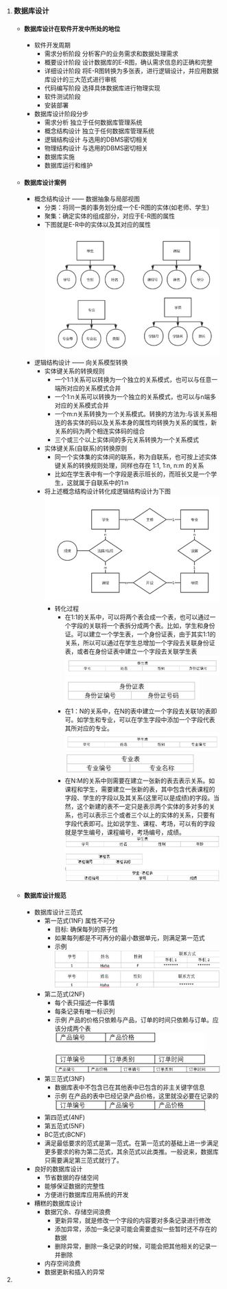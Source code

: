 1. ### 数据库设计
    - #### 数据库设计在软件开发中所处的地位
        + 软件开发周期
            * 需求分析阶段  分析客户的业务需求和数据处理需求
            * 概要设计阶段  设计数据库的E-R图，确认需求信息的正确和完整
            * 详细设计阶段  将E-R图转换为多张表，进行逻辑设计，并应用数据库设计的三大范式进行审核
            * 代码编写阶段  选择具体数据库进行物理实现
            * 软件测试阶段
            * 安装部署
        + 数据库设计阶段分步
            * 需求分析  独立于任何数据库管理系统
            * 概念结构设计  独立于任何数据库管理系统
            * 逻辑结构设计  与选用的DBMS密切相关
            * 物理结构设计  与选用的DBMS密切相关
            * 数据库实施
            * 数据库运行和维护
    - #### 数据库设计案例
        + 概念结构设计 —— 数据抽象与局部视图
            * 分类：将同一类的事务划分成一个E-R图的实体(如老师、学生)
            * 聚集：确定实体的组成部分，对应于E-R图的属性
            * 下图就是E-R中的实体以及其对应的属性  
                ![entity](image/entity.png)
        + 逻辑结构设计 —— 向关系模型转换
            * 实体键关系的转换规则
                - 一个1:1关系可以转换为一个独立的关系模式，也可以与任意一端所对应的关系模式合并 
                - 一个1:n关系可以转换为一个独立的关系模式，也可以与n端多对应的关系模式合并
                - 一个m:n关系转换为一个关系模式。转换的方法为:与该关系相连的各实体的码以及关系本身的属性均转换为关系的属性，新关系的码为两个相连实体码的组合
                - 三个或三个以上实体间的多元关系转换为一个关系模式
            * 实体键关系(自联系)的转换原则
                - 同一个实体集的实体间的联系，称为自联系，也可按上述实体键关系的转换规则处理，同样也存在 1:1, 1:n, n:m 的关系
                - 比如在学生表中有一个字段是表示班长的，而班长又是一个学生，这就属于自联系中的1:n
            * 将上述概念结构设计转化成逻辑结构设计为下图
                ![relationship](image/relationship.png)
                - 转化过程
                    + 在1:1的关系中，可以将两个表合成一个表，也可以通过一个字段的关联将一个表拆分成两个表。比如，学生和身份证。可以建立一个学生表，一个身份证表，由于其实1:1的关系，所以可以通过在学生总增加一个字段去关联身份证表，或者在身份证表中建立一个字段去关联学生表  
                    ![](image/1-1student.png)  
                    ![](image/1-1status.png)
                    + 在1：N的关系中，在N的表中建立一个字段去关联1的表即可。如学生和专业，可以在学生字段中添加一个字段代表其所对应的专业。
                    ![](image/1-nstudent.png)  
                    ![](image/1-nmajor.png)
                    + 在N:M的关系中则需要在建立一张新的表去表示关系。如课程和学生，需要建立一张新的表，其中包含代表课程的字段、学生的字段以及其关系(这里可以是成绩)的字段。当然，这个新建的表不一定只是表示两个实体的多对多的关系，也可以表示三个或者三个以上的实体的关系，只要有字段代表即可。比如说学生、课程、考场，可以有的字段就是学生编号，课程编号，考场编号，成绩。
                    ![](image/n-mrelationship.png)  
    - #### 数据库设计规范
        + 数据库设计三范式
            * 第一范式(1NF) 属性不可分  
                - 目标: 确保每列的原子性
                - 如果每列都是不可再分的最小数据单元，则满足第一范式
                - 示例  
                ![满足](image/design_stan_one_correct.png)  
                ![不满足](image/design_stan_one_incorrect.png)
            * 第二范式(2NF) 
                - 每个表只描述一件事情
                - 每条记录有唯一标识列
                - 示例 产品的价格只依赖与产品，订单的时间只依赖与订单。应该分成两个表   
                ![满足](image/design_stan_two_correct.png)  
                ![不满足](image/design_stan_two_incorrect.png)  
            * 第三范式(3NF)
                - 数据库表中不包含已在其他表中已包含的非主关键字信息
                - 示例 在产品的表中已经记录产品价格，这里就没必要在记录的  
                ![](image/design_stan_three_incorrect.png)
            * 第四范式(4NF)
            * 第五范式(5NF)
            * BC范式(BCNF)
            * 满足最低要求的范式是第一范式。在第一范式的基础上进一步满足更多要求的称为第二范式，其余范式以此类推。一般说来，数据库只需要满足第三范式就行了。
        + 良好的数据库设计
            * 节省数据的存储空间
            * 能够保证数据的完整性
            * 方便进行数据库应用系统的开发
        + 糟糕的数据库设计
            * 数据冗余、存储空间浪费
                - 更新异常，就是修改一个字段的内容要对多条记录进行修改
                - 添加异常，添加一条记录可能会需要虚拟一些暂时还不存在的数据
                - 删除异常，删除一条记录的时候，可能会把其他相关的记录一并删除
            * 内存空间浪费
            * 数据更新和插入的异常
2. 